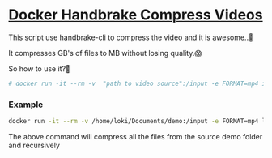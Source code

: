 # [Docker Handbrake Compress Videos](https://github.com/lokeshreddy007/My-Utilities/tree/master/docker-video-compressor)

This script use handbrake-cli to compress the video and it is awesome..🤩

It compresses GB's of files to MB without losing quality.😱

So how to use it?🤔

```bash
# docker run -it --rm -v  "path to video source":/input -e FORMAT=mp4 image name
```

### Example

```bash
docker run -it --rm -v /home/loki/Documents/demo:/input -e FORMAT=mp4 lokeshreddy007/handbrake-video-compressor

```

The above command will compress all the files from the source demo folder and recursively
